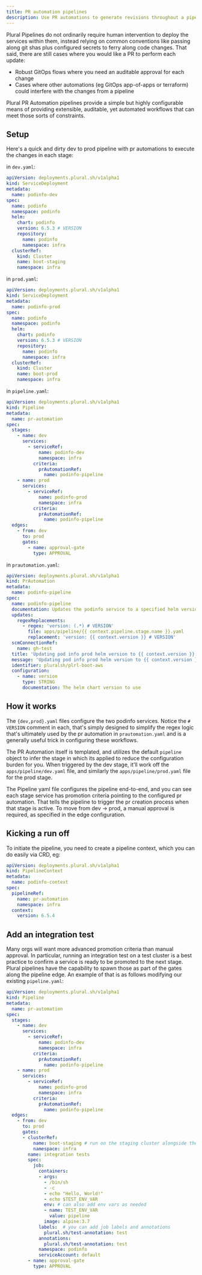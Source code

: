 ```yaml
---
title: PR automation pipelines
description: Use PR automations to generate revisions throughout a pipeline
---
```


Plural Pipelines do not ordinarily require human intervention to deploy the services within them, instead relying on common conventions like passing along git shas plus configured secrets to ferry along code changes. That said, there are still cases where you would like a PR to perform each update:

- Robust GitOps flows where you need an auditable approval for each change
- Cases where other automations (eg GitOps app-of-apps or terraform) could interfere with the changes from a pipeline

Plural PR Automation pipelines provide a simple but highly configurable means of providing extensible, auditable, yet automated workflows that can meet those sorts of constraints.

## Setup

Here's a quick and dirty dev to prod pipeline with pr automations to execute the changes in each stage:

in `dev.yaml`:

```yaml
apiVersion: deployments.plural.sh/v1alpha1
kind: ServiceDeployment
metadata:
  name: podinfo-dev
spec:
  name: podinfo
  namespace: podinfo
  helm:
    chart: podinfo
    version: 6.5.3 # VERSION
    repository:
      name: podinfo
      namespace: infra
  clusterRef:
    kind: Cluster
    name: boot-staging
    namespace: infra
```

in `prod.yaml`:

```yaml
apiVersion: deployments.plural.sh/v1alpha1
kind: ServiceDeployment
metadata:
  name: podinfo-prod
spec:
  name: podinfo
  namespace: podinfo
  helm:
    chart: podinfo
    version: 6.5.3 # VERSION
    repository:
      name: podinfo
      namespace: infra
  clusterRef:
    kind: Cluster
    name: boot-prod
    namespace: infra
```

in `pipeline.yaml`:

```yaml
apiVersion: deployments.plural.sh/v1alpha1
kind: Pipeline
metadata:
  name: pr-automation
spec:
  stages:
    - name: dev
      services:
        - serviceRef:
            name: podinfo-dev
            namespace: infra
          criteria:
            prAutomationRef:
              name: podinfo-pipeline
    - name: prod
      services:
        - serviceRef:
            name: podinfo-prod
            namespace: infra
          criteria:
            prAutomationRef:
              name: podinfo-pipeline
  edges:
    - from: dev
      to: prod
      gates:
        - name: approval-gate
          type: APPROVAL
```

in `prautomation.yaml`:

```yaml
apiVersion: deployments.plural.sh/v1alpha1
kind: PrAutomation
metadata:
  name: podinfo-pipeline
spec:
  name: podinfo-pipeline
  documentation: Updates the podinfo service to a specified helm version for any pipeline stage
  updates:
    regexReplacements:
      - regex: 'version: (.*) # VERSION'
        file: apps/pipeline/{{ context.pipeline.stage.name }}.yaml
        replacement: 'version: {{ context.version }} # VERSION'
  scmConnectionRef:
    name: gh-test
  title: 'Updating pod info prod helm version to {{ context.version }} (stage={{ context.pipeline.stage.name }})'
  message: 'Updating pod info prod helm version to {{ context.version }} (stage={{ context.pipeline.stage.name }})'
  identifier: pluralsh/plrl-boot-aws
  configuration:
    - name: version
      type: STRING
      documentation: The helm chart version to use
```

## How it works

The `{dev,prod}.yaml` files configure the two podinfo services. Notice the `# VERSION` comment in each, that's simply designed to simplify the regex logic that's ultimately used by the pr automation in `prautomation.yaml` and is a generally useful trick in configuring these workflows.

The PR Automation itself is templated, and utilizes the default `pipeline` object to infer the stage in which its applied to reduce the configuration burden for you. When triggered by the dev stage, it'll work off the `apps/pipeline/dev.yaml` file, and similarly the `apps/pipeline/prod.yaml` file for the prod stage.

The Pipeline yaml file configures the pipeline end-to-end, and you can see each stage service has promotion criteria pointing to the configured pr automation. That tells the pipeline to trigger the pr creation process when that stage is active. To move from dev -> prod, a manual approval is required, as specified in the edge configuration.

## Kicking a run off

To initiate the pipeline, you need to create a pipeline context, which you can do easily via CRD, eg:

```yaml
apiVersion: deployments.plural.sh/v1alpha1
kind: PipelineContext
metadata:
  name: podinfo-context
spec:
  pipelineRef:
    name: pr-automation
    namespace: infra
  context:
    version: 6.5.4
```

## Add an integration test

Many orgs will want more advanced promotion criteria than manual approval. In particular, running an integration test on a test cluster is a best practice to confirm a service is ready to be promoted to the next stage. Plural pipelines have the capability to spawn those as part of the gates along the pipeline edge. An example of that is as follows modifying our existing `pipeline.yaml`:

```yaml
apiVersion: deployments.plural.sh/v1alpha1
kind: Pipeline
metadata:
  name: pr-automation
spec:
  stages:
    - name: dev
      services:
        - serviceRef:
            name: podinfo-dev
            namespace: infra
          criteria:
            prAutomationRef:
              name: podinfo-pipeline
    - name: prod
      services:
        - serviceRef:
            name: podinfo-prod
            namespace: infra
          criteria:
            prAutomationRef:
              name: podinfo-pipeline
  edges:
    - from: dev
      to: prod
      gates:
      - clusterRef:
          name: boot-staging # run on the staging cluster alongside the dev service
          namespace: infra
        name: integration tests
        spec:
          job:
            containers:
            - args:
              - /bin/sh
              - -c
              - echo "Hello, World!"
              - echo $TEST_ENV_VAR
              env: # can also add env vars as needed
              - name: TEST_ENV_VAR
                value: pipeline
              image: alpine:3.7
            labels:  # you can add job labels and annotations
              plural.sh/test-annotation: test
            annotations:
              plural.sh/test-annotation: test
            namespace: podinfo
            serviceAccount: default
        - name: approval-gate
          type: APPROVAL
```
